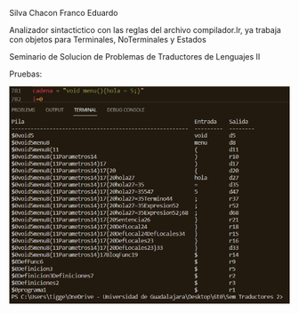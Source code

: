 Silva Chacon Franco Eduardo

Analizador sintactictico con las reglas del archivo compilador.lr, ya trabaja con objetos para Terminales, NoTerminales y Estados

Seminario de Solucion de Problemas de Traductores de Lenguajes II

Pruebas:

![Cadena](https://github.com/franco-e-s-c/Sem-Traductores2/blob/31c09ca501b14c3764ffdd966dac7b528ecbf0f2/Sintactico/imagenes/1.0.png)
